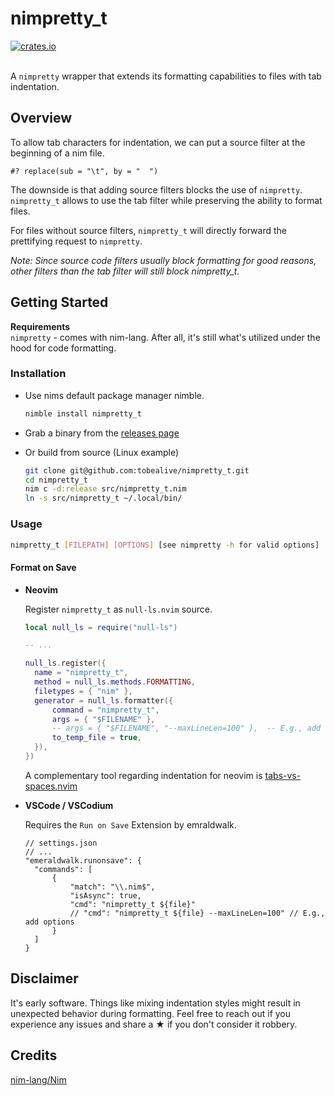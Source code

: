 # nimpretty_t

<a href="https://github.com/tobealive/nimpretty_t/actions/workflows/build.yml?query=branch%3Amain" target="_blank">
    <img alt="crates.io" src="https://img.shields.io/github/actions/workflow/status/tobealive/nimpretty_t/build.yml?branch=main&style=flat-square" />
</a>
<br><br>

A `nimpretty` wrapper that extends its formatting capabilities to files with tab indentation.

## Overview

To allow tab characters for indentation, we can put a source filter at the beginning of a nim file.

```
#? replace(sub = "\t", by = "  ")
```

The downside is that adding source filters blocks the use of `nimpretty`.<br>
`nimpretty_t` allows to use the tab filter while preserving the ability to format files.

For files without source filters, `nimpretty_t` will directly forward the prettifying request to `nimpretty`.

_Note: Since source code filters usually block formatting for good reasons, other filters than the tab filter will still block nimpretty_t._

## Getting Started

**Requirements**<br>
`nimpretty` - comes with nim-lang. After all, it's still what's utilized under the hood for code formatting.

### Installation

- Use nims default package manager nimble.

  ```sh
  nimble install nimpretty_t
  ```

- Grab a binary from the [releases page][10]

- Or build from source (Linux example)

  ```sh
  git clone git@github.com:tobealive/nimpretty_t.git
  cd nimpretty_t
  nim c -d:release src/nimpretty_t.nim
  ln -s src/nimpretty_t ~/.local/bin/
  ```

### Usage

```sh
nimpretty_t [FILEPATH] [OPTIONS] [see nimpretty -h for valid options]
```

#### Format on Save

- **Neovim**

  Register `nimpretty_t` as `null-ls.nvim` source.

  ```lua
  local null_ls = require("null-ls")

  -- ...

  null_ls.register({
  	name = "nimpretty_t",
  	method = null_ls.methods.FORMATTING,
  	filetypes = { "nim" },
  	generator = null_ls.formatter({
  		command = "nimpretty_t",
  		args = { "$FILENAME" },
  		-- args = { "$FILENAME", "--maxLineLen=100" },  -- E.g., add options
  		to_temp_file = true,
  	}),
  })
  ```

  A complementary tool regarding indentation for neovim is [tabs-vs-spaces.nvim][20]

- **VSCode / VSCodium**

  Requires the `Run on Save` Extension by emraldwalk.

  ```jsonc
  // settings.json
  // ...
  "emeraldwalk.runonsave": {
  	"commands": [
  		{
  			"match": "\\.nim$",
  			"isAsync": true,
  			"cmd": "nimpretty_t ${file}"
  			// "cmd": "nimpretty_t ${file} --maxLineLen=100" // E.g., add options
  		}
  	]
  }
  ```

## Disclaimer

It's early software. Things like mixing indentation styles might result in unexpected behavior during formatting. Feel free to reach out if you experience any issues and share a ★ if you don't consider it robbery.

## Credits

[nim-lang/Nim][30]

[10]: https://github.com/tobealive/nimpretty_t/releases
[20]: https://github.com/tenxsoydev/tabs-vs-spaces.nvim
[30]: https://github.com/nim-lang/Nim
